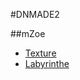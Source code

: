 #DNMADE2

##mZoe

* [Texture](https://zoensaama.github.io/web_VR/vr_texture.html)
* [Labyrinthe](https://zoensaama.github.io/web_VR/labyrinthe.html)











